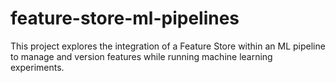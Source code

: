 # feature-store-ml-pipelines
This project explores the integration of a Feature Store within an ML pipeline to manage and version features while running machine learning experiments.
